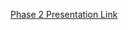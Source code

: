 [Phase 2 Presentation Link](https://docs.google.com/presentation/d/1Z_sdGJvTg5OYaTPK2hNMoDW1Py_sLYDRk2wvIcCHJ5I/edit?usp=sharing)
